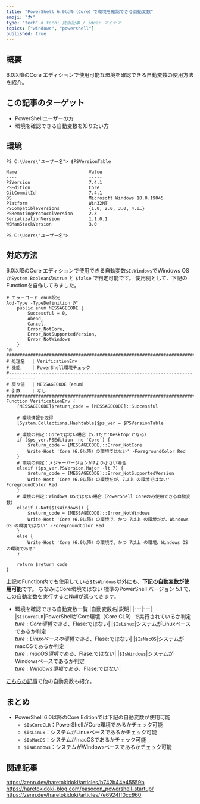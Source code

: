 ```yaml
---
title: "PowerShell 6.0以降（Core）で環境を確認できる自動変数"
emoji: "🏞"
type: "tech" # tech: 技術記事 / idea: アイデア
topics: ["windows", "powershell"]
published: true
---
```

## 概要

6.0以降のCore エディションで使用可能な環境を確認できる自動変数の使用方法を紹介。

## この記事のターゲット

- PowerShellユーザーの方
- 環境を確認できる自動変数を知りたい方

## 環境

```powershell:$PSVersionTable
PS C:\Users\"ユーザー名"> $PSVersionTable

Name                           Value
----                           -----
PSVersion                      7.4.1
PSEdition                      Core
GitCommitId                    7.4.1
OS                             Microsoft Windows 10.0.19045
Platform                       Win32NT
PSCompatibleVersions           {1.0, 2.0, 3.0, 4.0…}
PSRemotingProtocolVersion      2.3
SerializationVersion           1.1.0.1
WSManStackVersion              3.0

PS C:\Users\"ユーザー名">
```

## 対応方法

6.0以降のCore エディションで使用できる自動変数`$IsWindows`でWindows OSか`System.Boolean`の`$true` と `$false` で判定可能です。
使用例として、下記のFunctionを自作してみました。

```powershell:6.0以降のCore エディションで実行可能
# エラーコード enum設定
Add-Type -TypeDefinition @"
    public enum MESSAGECODE {
        Successful = 0,
        Abend,
        Cancel,
        Error_NotCore,
        Error_NotSupportedVersion,
        Error_NotWindows
    }
"@
#################################################################################
# 処理名　 | VerificationEnv
# 機能　　 | PowerShell環境チェック
#--------------------------------------------------------------------------------
# 戻り値　 | MESSAGECODE（enum）
# 引数　　 | なし
#################################################################################
Function VerificationEnv {
    [MESSAGECODE]$return_code = [MESSAGECODE]::Successful

    # 環境情報を取得
    [System.Collections.Hashtable]$ps_ver = $PSVersionTable

    # 環境の判定：Coreではない場合（5.1だと'Desktop'となる）
    if ($ps_ver.PSEdition -ne 'Core') {
        $return_code = [MESSAGECODE]::Error_NotCore
        Write-Host 'Core（6.0以降）の環境ではない' -ForegroundColor Red
    }
    # 環境の判定：メジャーバージョンが7より小さい場合
    elseif ($ps_ver.PSVersion.Major -lt 7) {
        $return_code = [MESSAGECODE]::Error_NotSupportedVersion
        Write-Host 'Core（6.0以降）の環境だが、7以上 の環境ではない' -ForegroundColor Red
    }
    # 環境の判定：Windows OSではない場合（PowerShell Coreのみ使用できる自動変数）
    elseif (-Not($IsWindows)) {
        $return_code = [MESSAGECODE]::Error_NotWindows
        Write-Host 'Core（6.0以降）の環境で、かつ 7以上 の環境だが、Windows OS の環境ではない' -ForegroundColor Red
    }
    else {
        Write-Host 'Core（6.0以降）の環境で、かつ 7以上 の環境、Windows OS の環境である'
    }

    return $return_code
}
```

上記のFunction内でも使用している`$IsWindows`以外にも、**下記の自動変数が使用可能**です。
ちなみにCore環境ではない 標準のPowerShell バージョン 5.1 で、この自動変数を実行するとNullが返ってきます。

- 環境を確認できる自動変数一覧
    |自動変数名|説明|
    |---|---|
    |`$IsCoreCLR`|PowerShellがCore環境（Core CLR）で実行されているか判定<br>$ture:Core環境である、$Flase:ではない|
    |`$IsLinux`|システムがLinuxベースであるか判定<br>$ture:Linuxベースの環境である、$Flase:ではない|
    |`$IsMacOS`|システムがmacOSであるか判定<br>$ture:macOS環境である、$Flase:ではない|
    |`$IsWindows`|システムがWindowsベースであるか判定<br>$ture:Windows環境である、$Flase:ではない|

[こちらの記事](https://zenn.dev/haretokidoki/articles/b742b44e45559b)で他の自動変数も紹介。

## まとめ

- PowerShell 6.0以降のCore Editionでは下記の自動変数が使用可能
    - `$IsCoreCLR`：PowerShellがCore環境であるかチェック可能
    - `$IsLinux`：システムがLinuxベースであるかチェック可能
    - `$IsMacOS`：システムがmacOSであるかチェック可能
    - `$IsWindows`：システムがWindowsベースであるかチェック可能

## 関連記事

https://zenn.dev/haretokidoki/articles/b742b44e45559b
https://haretokidoki-blog.com/pasocon_powershell-startup/
https://zenn.dev/haretokidoki/articles/7e6924ff0cc960
